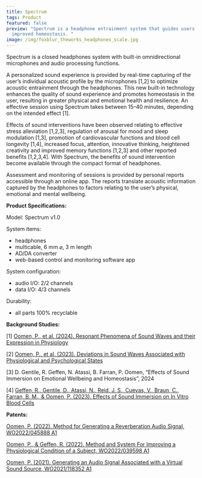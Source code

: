 ```yaml
---
title: Spectrum
tags: Product
featured: false
preview: "Spectrum is a headphone entrainment system that guides users to
  improved homeostasis. "
image: /img/foxblur_theworks_headphones_scale.jpg
---
```

Spectrum is a closed headphones system with built-in omnidirectional microphones and audio processing functions. 

A personalized sound experience is provided by real-time capturing of the user’s individual acoustic profile by the microphones \[1,2] to optimize acoustic entrainment through the headphones. This new built-in technology enhances the quality of sound experience and promotes homeostasis in the user, resulting in greater physical and emotional health and resilience. An effective session using Spectrum takes between 15–40 minutes, depending on the intended effect \[1]. 

Effects of sound interventions have been observed relating to effective stress alleviation \[1,2,3], regulation of arousal for mood and sleep modulation \[1,3], promotion of cardiovascular functions and blood cell longevity \[1,4], increased focus, attention, innovative thinking, heightened creativity and improved memory functions \[1,2,3] and other reported benefits \[1,2,3,4]. With Spectrum, the benefits of sound intervention become available through the compact format of headphones.

Assessment and monitoring of sessions is provided by personal reports accessible through an online app. The reports translate acoustic information captured by the headphones to factors relating to the user’s physical, emotional and mental wellbeing.

**Product Specifications:**

Model: Spectrum v1.0

System items: 

* headphones 
* multicable, 6 mm ⌀, 3 m length
* AD/DA converter
* web-based control and monitoring software app 

System configuration:

* audio I/O: 2/2 channels
* data I/O: 4/3 channels

Durability:

* all parts 100% recyclable

**Background Studies:** 

\[1] [Oomen, P., et al. (2024). Resonant Phenomena of Sound Waves and their Expression in Physiology](https://www.theworks.info/blog/2024-07-26-resonant-phenomena-of-sound-waves-and-their-expression-in-physiology/) 

\[2] [Oomen, P., et al. (2023). Deviations in Sound Waves Associated with Physiological and Psychological States](https://www.theworks.info/blog/2024-07-17-deviations-in-sound-waves-associated-with-physiological-and-psychological-states/)

\[3] D. Gentile, R. Geffen, N. Atassi, B. Farran, P. Oomen, “Effects of Sound Immersion on Emotional Wellbeing and Homeostasis”, 2024

\[4] [Geffen, R., Gentile, D., Atassi, N., Reid, J. S., Cuevas, V., Braun, C., Farran, B. M., & Oomen, P. (2023). Effects of Sound Immersion on In Vitro Blood Cells](https://www.theworks.info/blog/2024-07-17-effects-of-sound-immersion-on-in-vitro-blood-cells/)

**Patents:** 

[Oomen, P. (2022). Method for Generating a Reverberation Audio Signal, WO2022/045888 A1](https://www.theworks.info/blog/2024-07-17-method-for-generating-a-reverberation-audio-signal/)

[Oomen, P., & Geffen, R. (2022). Method and System For Improving a Physiological Condition of a Subject, WO2022/039598 A1](https://www.theworks.info/blog/2024-07-17-method-and-system-for-improving-a-physiological-condition-of-a-subject/)

[Oomen, P. (2021). Generating an Audio Signal Associated with a Virtual Sound Source, WO2021/118352 A1](https://www.theworks.info/blog/2024-07-17-generating-an-audio-signal-associated-with-a-virtual-sound-source/)

[](https://osf.io/j8k2f)
